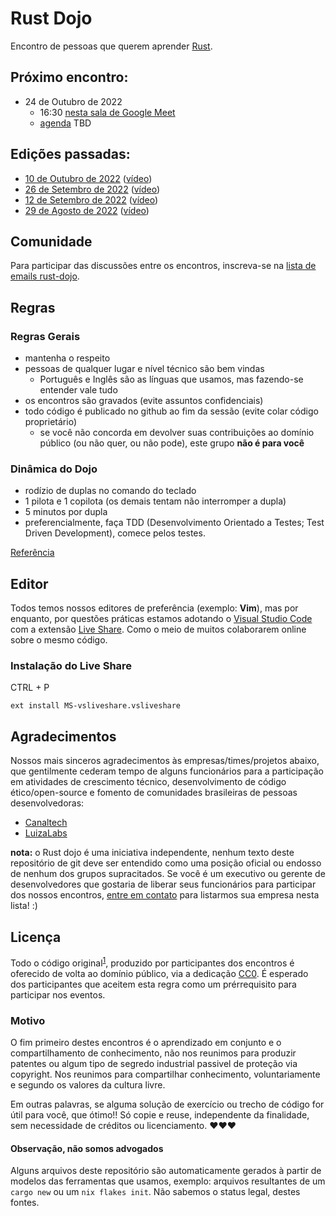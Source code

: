 # Rust Dojo

Encontro de pessoas que querem aprender [Rust][rust].

[rust]: https://www.rust-lang.org/
[liveshare]: https://visualstudio.microsoft.com/services/live-share/
[meetlink]: https://meet.google.com/zvx-nsvu-vji
[cc0]: https://creativecommons.org/publicdomain/zero/1.0/deed.pt_BR
[codindojowikipedia]: https://pt.wikipedia.org/wiki/Coding_Dojo
[mailinglist]: https://groups.io/g/rust-dojo
[vscode]: https://code.visualstudio.com/
[luizalabs]: https://luizalabs.com
[canaltech]: https://canaltech.com.br
[video1]: https://youtu.be/W-4N2hySi5E
[video2]: https://youtu.be/SLj9dx-P_zs
[video3]: https://youtu.be/bC6TuIWHjis
[video4]: https://youtu.be/oDDllu9ISYo
[contact]: https://github.com/Rust-dojo/eventos/issues

## Próximo encontro:

- 24 de Outubro de 2022
  - 16:30 [nesta sala de Google Meet][meetlink]
  - [agenda](2022-10-24.md) TBD

## Edições passadas:

- [10 de Outubro de 2022](2022-10-10.md) ([vídeo][video4])
- [26 de Setembro de 2022](2022-09-26.md) ([vídeo][video3])
- [12 de Setembro de 2022](2022-09-12.md) ([vídeo][video2])
- [29 de Agosto de 2022](2022-08-29.md) ([vídeo][video1])

## Comunidade

Para participar das discussões entre os encontros, inscreva-se na [lista de emails rust-dojo][mailinglist].

## Regras

### Regras Gerais

- mantenha o respeito
- pessoas de qualquer lugar e nível técnico são bem vindas
  - Português e Inglês são as línguas que usamos, mas fazendo-se entender vale tudo
- os encontros são gravados (evite assuntos confidenciais)
- todo código é publicado no github ao fim da sessão (evite colar código proprietário)
  - se você não concorda em devolver suas contribuições ao domínio público (ou não quer,
ou não pode), este grupo **não é para você**

### Dinâmica do Dojo

- rodízio de duplas no comando do teclado
- 1 pilota e 1 copilota (os demais tentam não interromper a dupla)
- 5 minutos por dupla
- preferencialmente, faça TDD (Desenvolvimento Orientado a Testes; Test Driven Development),
comece pelos testes.

[Referência][codindojowikipedia]

## Editor

Todos temos nossos editores de preferência (exemplo: **Vim**), mas por enquanto, por questões
práticas estamos adotando o [Visual Studio Code][vscode] com a extensão [Live Share][liveshare].
Como o meio de muitos colaborarem online sobre o mesmo código.

### Instalação do Live Share

CTRL + P

```
ext install MS-vsliveshare.vsliveshare
```

## Agradecimentos

Nossos mais sinceros agradecimentos às empresas/times/projetos abaixo, que gentilmente cederam tempo 
de alguns funcionários para a participação em atividades de crescimento técnico,
desenvolvimento de código ético/open-source e fomento de comunidades brasileiras de pessoas 
desenvolvedoras:

- [Canaltech][canaltech]
- [LuizaLabs][luizalabs]

**nota:** o Rust dojo é uma iniciativa independente, nenhum texto deste repositório de git deve
ser entendido como uma posição oficial ou endosso de nenhum dos grupos supracitados. Se você é
um executivo ou gerente de desenvolvedores que gostaria de liberar seus funcionários para participar
dos nossos encontros, [entre em contato][contact] para listarmos sua empresa nesta lista! :)

## Licença

Todo o código original<sup>[1](#observação-não-somos-advogados)</a></sup>,
produzido por participantes dos encontros é oferecido de volta ao domínio público, via a
dedicação [CC0][cc0]. É esperado dos participantes que aceitem esta regra como um prérrequisito
para participar nos eventos.

### Motivo

O fim primeiro destes encontros é o aprendizado em conjunto e o compartilhamento de conhecimento,
não nos reunimos para produzir patentes ou algum tipo de segredo industrial passivel de proteção
via copyright. Nos reunimos para compartilhar conhecimento, voluntariamente e segundo os valores
da cultura livre.

Em outras palavras, se alguma solução de exercício ou trecho de código for útil para você, 
que ótimo!! Só copie e reuse, independente da finalidade, sem necessidade de créditos ou 
licenciamento. ❤️❤️❤️

#### Observação, não somos advogados

Alguns arquivos deste repositório são automaticamente gerados à partir de modelos das
ferramentas que usamos, exemplo: arquivos resultantes de um `cargo new` ou um `nix flakes init`. 
Não sabemos o status legal, destes fontes.


